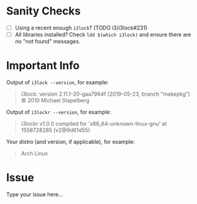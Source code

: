 # Sanity Checks

- [ ] Using a recent enough `i3lock`? (TODO i3/i3lock#231)
- [ ] All libraries installed? Check `ldd $(which i3lock)` and ensure there are no "not found" messages.

# Important Info

Output of `i3lock --version`, for example:
> i3lock: version 2.11.1-20-gaa7984f (2019-05-23, branch "makepkg") © 2010 Michael Stapelberg

Output of `i3lockr --version`, for example:
> i3lockr v1.0.0 compiled for 'x86_64-unknown-linux-gnu' at 1558728285 (v2@9d61d55)

Your distro (and version, if applicable), for example:
> Arch Linux

# Issue

Type your issue here...
